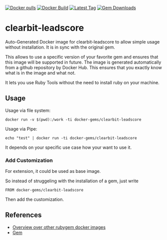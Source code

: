 [![Docker pulls](https://img.shields.io/docker/pulls/rubygem/clearbit-leadscore.svg)](https://hub.docker.com/r/rubygem/clearbit-leadscore/)
[![Docker Build](https://img.shields.io/docker/automated/rubygem/clearbit-leadscore.svg)](https://hub.docker.com/r/rubygem/clearbit-leadscore/)
[![Latest Tag](https://img.shields.io/github/tag/docker-rubygem/clearbit-leadscore.svg)](https://hub.docker.com/r/rubygem/clearbit-leadscore/)
[![Gem Downloads](https://img.shields.io/gem/dt/clearbit-leadscore.svg)](https://rubygems.org/gems/clearbit-leadscore/)
# clearbit-leadscore

Auto-Generated Docker image for clearbit-leadscore to allow simple usage without installation.
It is in sync with the original gem.

This allows to use a specific version of your favorite gem and ensures that this image will be supported in future.
The image is generated automatically from a github repository by Docker Hub.
This ensures that you exactly know what is in the image and what not.

It lets you use Ruby Tools without the need to install ruby on your machine.

## Usage

Usage via file system:

`docker run -v $(pwd):/work -ti docker-gems/clearbit-leadscore`

Usage via Pipe:

`echo "test" | docker run -ti docker-gems/clearbit-leadscore`

It depends on your specific use case how your want to use it.

### Add Customization

For extension, it could be used as base image.

So instead of struggeling with the installation of a gem, just write

`FROM docker-gems/clearbit-leadscore`

Then add the customization.

## References

 - [Overview over other rubygem docker images](https://github.com/thinkbot/docker-rubygem)
 - [Gem](https://rubygems.org/gems/clearbit-leadscore/)
